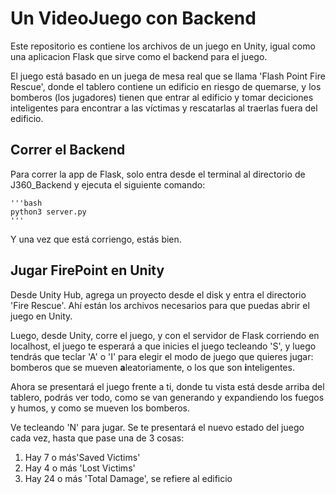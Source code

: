 # Un VideoJuego con Backend

Este repositorio es contiene los archivos de un juego en Unity, igual como una aplicacion Flask que sirve como el backend para el juego.

El juego está basado en un juega de mesa real que se llama 'Flash Point Fire Rescue', donde el tablero contiene un edificio en riesgo de quemarse, y los bomberos (los jugadores) tienen que entrar al edificio y tomar deciciones inteligentes para encontrar a las víctimas y rescatarlas al traerlas fuera del edificio.

## Correr el Backend

Para correr la app de Flask, solo entra desde el terminal al directorio de J360_Backend y ejecuta el siguiente comando:

    '''bash
    python3 server.py
    '''

Y una vez que está corriengo, estás bien.

## Jugar FirePoint en Unity

Desde Unity Hub, agrega un proyecto desde el disk y entra el directorio 'Fire Rescue'. Ahí están los archivos necesarios para que puedas abrir el juego en Unity.

Luego, desde Unity, corre el juego, y con el servidor de Flask corriendo en localhost, el juego te esperará a que inicies el juego tecleando 'S', y luego tendrás que teclar 'A' o 'I' para elegir el modo de juego que quieres jugar: bomberos que se mueven **a**leatoriamente, o los que son **i**nteligentes.

Ahora se presentará el juego frente a ti, donde tu vista está desde arriba del tablero, podrás ver todo, como se van generando y expandiendo los fuegos y humos, y como se mueven los bomberos. 

Ve tecleando 'N' para jugar. Se te presentará el nuevo estado del juego cada vez, hasta que pase una de 3 cosas:

1. Hay 7 o más'Saved Victims'
2. Hay 4 o más 'Lost Victims'
3. Hay 24 o más 'Total Damage', se refiere al edificio

